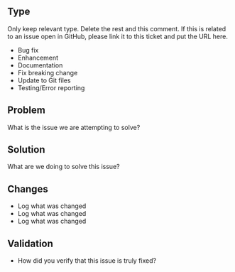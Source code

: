 ## Type

Only keep relevant type. Delete the rest and this comment. If this is related to an issue open in GitHub, please link it to this ticket and put the URL here.

- Bug fix
- Enhancement
- Documentation
- Fix breaking change
- Update to Git files
- Testing/Error reporting

## Problem

What is the issue we are attempting to solve?

## Solution

What are we doing to solve this issue?

## Changes

- Log what was changed
- Log what was changed
- Log what was changed

## Validation

- How did you verify that this issue is truly fixed?
